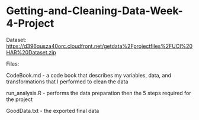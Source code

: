 # Getting-and-Cleaning-Data-Week-4-Project

Dataset: https://d396qusza40orc.cloudfront.net/getdata%2Fprojectfiles%2FUCI%20HAR%20Dataset.zip

Files:  

CodeBook.md - a code book that describes my variables, data, and transformations that I performed to clean the data

run_analysis.R - performs the data preparation then the 5 steps required for the project

GoodData.txt - the exported final data
